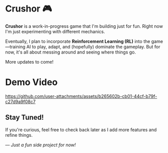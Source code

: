 # Crushor 🎮  

**Crushor** is a work-in-progress game that I'm building just for fun. Right now I'm just experimenting with different mechanics.  

Eventually, I plan to incorporate **Reinforcement Learning (RL)** into the game—training AI to play, adapt, and (hopefully) dominate the gameplay. But for now, it's all about messing around and seeing where things go.  

More updates to come!   

# Demo Video

https://github.com/user-attachments/assets/b265602b-cb01-44cf-b79f-c27d9a9f08c7

## Stay Tuned!  
If you're curious, feel free to check back later as I add more features and refine things.  

—
*Just a fun side project for now!*
